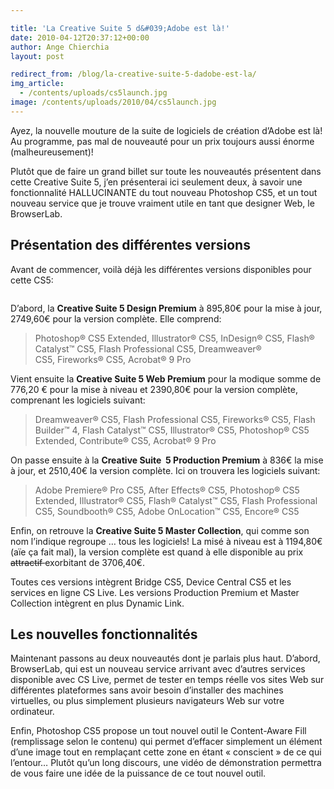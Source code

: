 ```yaml
---

title: 'La Creative Suite 5 d&#039;Adobe est là!'
date: 2010-04-12T20:37:12+00:00
author: Ange Chierchia
layout: post

redirect_from: /blog/la-creative-suite-5-dadobe-est-la/
img_article:
  - /contents/uploads/cs5launch.jpg
image: /contents/uploads/2010/04/cs5launch.jpg
---
```

Ayez, la nouvelle mouture de la suite de logiciels de création d&rsquo;Adobe est là! Au programme, pas mal de nouveauté pour un prix toujours aussi énorme (malheureusement)!<!--more-->

Plutôt que de faire un grand billet sur toute les nouveautés présentent dans cette Creative Suite 5, j&rsquo;en présenterai ici seulement deux, à savoir une fonctionnalité HALLUCINANTE du tout nouveau Photoshop CS5, et un tout nouveau service que je trouve vraiment utile en tant que designer Web, le BrowserLab.

## Présentation des différentes versions

Avant de commencer, voilà déjà les différentes versions disponibles pour cette CS5:

<div>
  <a href="http://i1.wp.com/chierchia.fr/site/wp-content/uploads/cs5packs.jpg"><img class="aligncenter size-full wp-image-655" title="cs5packs" src="http://i1.wp.com/chierchia.fr/site/wp-content/uploads/cs5packs.jpg?resize=660%2C174" alt="" data-recalc-dims="1" /></a>
</div>

D&rsquo;abord, la **Creative Suite 5 Design Premium** à 895,80€ pour la mise à jour, 2749,60€ pour la version complète. Elle comprend:

> Photoshop® CS5 Extended, Illustrator® CS5, InDesign® CS5, Flash® Catalyst™ CS5, Flash Professional CS5, Dreamweaver® CS5, Fireworks® CS5, Acrobat® 9 Pro

Vient ensuite la **Creative Suite 5 Web Premium** pour la modique somme de 776,20 € pour la mise à niveau et 2390,80€ pour la version complète, comprenant les logiciels suivant:

> Dreamweaver® CS5, Flash Professional CS5, Fireworks® CS5, Flash Builder™ 4, Flash Catalyst™ CS5, Illustrator® CS5, Photoshop® CS5 Extended, Contribute® CS5, Acrobat® 9 Pro

On passe ensuite à la **Creative Suite  5 Production Premium** à 836€ la mise à jour, et 2510,40€ la version complète. Ici on trouvera les logiciels suivant:

> Adobe Premiere® Pro CS5, After Effects® CS5, Photoshop® CS5 Extended, Illustrator® CS5, Flash® Catalyst™ CS5, Flash Professional CS5, Soundbooth® CS5, Adobe OnLocation™ CS5, Encore® CS5

Enfin, on retrouve la **Creative Suite 5 Master Collection**, qui comme son nom l&rsquo;indique regroupe &#8230; tous les logiciels! La misé à niveau est à 1194,80€ (aïe ça fait mal), la version complète est quand à elle disponible au prix <span style="text-decoration: line-through;">attractif </span>exorbitant de 3706,40€.

Toutes ces versions intègrent Bridge CS5, Device Central CS5 et les services en ligne CS Live. Les versions Production Premium et Master Collection intègrent en plus Dynamic Link.

## Les nouvelles fonctionnalités

Maintenant passons au deux nouveautés dont je parlais plus haut. D&rsquo;abord, BrowserLab, qui est un nouveau service arrivant avec d&rsquo;autres services disponible avec CS Live, permet de tester en temps réelle vos sites Web sur différentes plateformes sans avoir besoin d&rsquo;installer des machines virtuelles, ou plus simplement plusieurs navigateurs Web sur votre ordinateur.

Enfin, Photoshop CS5 propose un tout nouvel outil le Content-Aware Fill (remplissage selon le contenu) qui permet d&rsquo;effacer simplement un élément d&rsquo;une image tout en remplaçant cette zone en étant &laquo;&nbsp;conscient&nbsp;&raquo; de ce qui l&rsquo;entour&#8230; Plutôt qu&rsquo;un long discours, une vidéo de démonstration permettra de vous faire une idée de la puissance de ce tout nouvel outil.

<div>
</div>
